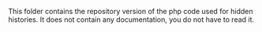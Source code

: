 This folder contains the repository version of the php code used for hidden histories. It does not contain any documentation, you do not have to read it.
